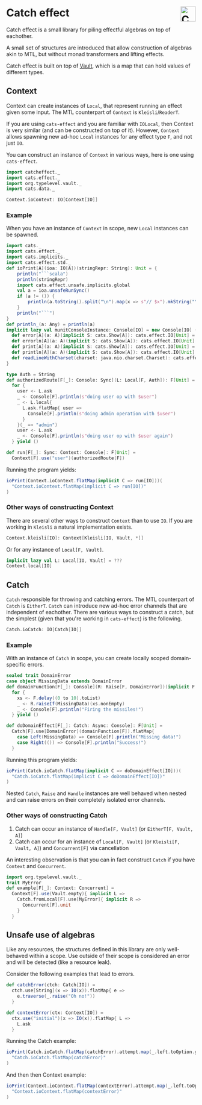 # Catch effect <a href="https://typelevel.org/cats/"><img src="https://typelevel.org/cats/img/cats-badge.svg" height="40px" align="right" alt="Cats friendly" /></a>
Catch effect is a small library for piling effectful algebras on top of eachother.

A small set of structures are introduced that allow construction of algebras akin to MTL, but without monad transformers and lifting effects.

Catch effect is built on top of [Vault](https://github.com/typelevel/vault), which is a map that can hold values of different types.

## Context
Context can create instances of `Local`, that represent running an effect given some input.
The MTL counterpart of `Context` is `Kleisli`/`ReaderT`.

If you are using `cats-effect` and you are familiar with `IOLocal`, then Context is very similar (and can be constructed on top of it).
However, `Context` allows spawning new ad-hoc `Local` instances for any effect type `F`, and not just `IO`.

You can construct an instance of `Context` in various ways, here is one using `cats-effect`.
```scala mdoc:invisible
import catcheffect._
import cats.effect._
import org.typelevel.vault._
import cats.data._
```
```scala mdoc:silent
Context.ioContext: IO[Context[IO]]
```

### Example
When you have an instance of `Context` in scope, new `Local` instances can be spawned.
```scala mdoc:invisible
import cats._
import cats.effect._
import cats.implicits._
import cats.effect.std._
def ioPrint[A](ioa: IO[A])(stringRepr: String): Unit = {
    println("```scala")
    println(stringRepr)
    import cats.effect.unsafe.implicits.global
    val a = ioa.unsafeRunSync()
    if (a != ()) {
        println(a.toString().split("\n").map(x => s"// $x").mkString("\n"))
    }
    println("```")
}
def println_(a: Any) = println(a)
implicit lazy val munitConsoleInstance: Console[IO] = new Console[IO] {
  def error[A](a: A)(implicit S: cats.Show[A]): cats.effect.IO[Unit] = ??? 
  def errorln[A](a: A)(implicit S: cats.Show[A]): cats.effect.IO[Unit] = ??? 
  def print[A](a: A)(implicit S: cats.Show[A]): cats.effect.IO[Unit] = ??? 
  def println[A](a: A)(implicit S: cats.Show[A]): cats.effect.IO[Unit] = IO.delay(println_("// " + S.show(a))) 
  def readLineWithCharset(charset: java.nio.charset.Charset): cats.effect.IO[String] = ??? 
}
```
```scala mdoc
type Auth = String
def authorizedRoute[F[_]: Console: Sync](L: Local[F, Auth]): F[Unit] = 
  for {
    user <- L.ask
    _ <- Console[F].println(s"doing user op with $user")
    _ <- L.local{
      L.ask.flatMap{ user =>
        Console[F].println(s"doing admin operation with $user")
      }
    }(_ => "admin")
    user <- L.ask
    _ <- Console[F].println(s"doing user op with $user again")
  } yield ()

def run[F[_]: Sync: Context: Console]: F[Unit] = 
  Context[F].use("user")(authorizedRoute[F])
```
Running the program yields:
```scala mdoc:passthrough
ioPrint(Context.ioContext.flatMap(implicit C => run[IO]))(
  "Context.ioContext.flatMap(implicit C => run[IO])"
)
```

### Other ways of constructing Context
There are several other ways to construct `Context` than to use `IO`.
If you are working in `Kleisli` a natural implementation exists.
```scala mdoc:silent
Context.kleisli[IO]: Context[Kleisli[IO, Vault, *]]
```
Or for any instance of `Local[F, Vault]`.
```scala
implicit lazy val L: Local[IO, Vault] = ???
Context.local[IO]
```

## Catch
`Catch` responsible for throwing and catching errors.
The MTL counterpart of `Catch` is `EitherT`.
`Catch` can introduce new ad-hoc error channels that are independent of eachother.
There are various ways to construct a catch, but the simplest (given that you're working in `cats-effect`) is the following.
```scala mdoc:silent
Catch.ioCatch: IO[Catch[IO]]
```

### Example
With an instance of `Catch` in scope, you can create locally scoped domain-specific errors.
```scala mdoc
sealed trait DomainError
case object MissingData extends DomainError
def domainFunction[F[_]: Console](R: Raise[F, DomainError])(implicit F: Async[F]) = 
  for {
    xs <- F.delay((0 to 10).toList)
    _ <- R.raiseIf(MissingData)(xs.nonEmpty)
    _ <- Console[F].println("Firing the missiles!")
  } yield ()

def doDomainEffect[F[_]: Catch: Async: Console]: F[Unit] = 
  Catch[F].use[DomainError](domainFunction[F]).flatMap{
    case Left(MissingData) => Console[F].println("Missing data!")
    case Right(()) => Console[F].println("Success!")
  }
```
Running this program yields:
```scala mdoc:passthrough
ioPrint(Catch.ioCatch.flatMap(implicit C => doDomainEffect[IO]))(
  "Catch.ioCatch.flatMap(implicit C => doDomainEffect[IO])"
)
```

Nested `Catch`, `Raise` and `Handle` instances are well behaved when nested and can raise errors on their completely isolated error channels.

### Other ways of constructing Catch
1. Catch can occur an instance of `Handle[F, Vault]` (or `EitherT[F, Vault, A]`)
2. Catch can occur for an instance of `Local[F, Vault]` (or `Kleisli[F, Vault, A]`) and `Concurrent[F]` via cancellation

An interesting observation is that you can in fact construct `Catch` if you have `Context` and `Concurrent`.
```scala mdoc
import org.typelevel.vault._
trait MyError
def example[F[_]: Context: Concurrent] =
  Context[F].use(Vault.empty){ implicit L => 
    Catch.fromLocal[F].use[MyError]{ implicit R => 
      Concurrent[F].unit
    }
  }
```

## Unsafe use of algebras
Like any resources, the structures defined in this library are only well-behaved within a scope.
Use outside of their scope is considered an error and will be detected (like a resource leak).

Consider the following examples that lead to errors.
```scala mdoc:silent
def catchError(ctch: Catch[IO]) =
  ctch.use[String](x => IO(x)).flatMap{ e => 
    e.traverse(_.raise("Oh no!"))
  }

def contextError(ctx: Context[IO]) = 
  ctx.use("initial")(x => IO(x)).flatMap{ L => 
    L.ask
  }
```
Running the Catch example:
```scala mdoc:passthrough
ioPrint(Catch.ioCatch.flatMap(catchError).attempt.map(_.left.toOption.get))(
  "Catch.ioCatch.flatMap(catchError)"
)
```
And then then Context example:
```scala mdoc:passthrough
ioPrint(Context.ioContext.flatMap(contextError).attempt.map(_.left.toOption.get))(
  "Context.ioContext.flatMap(contextError)"
)
